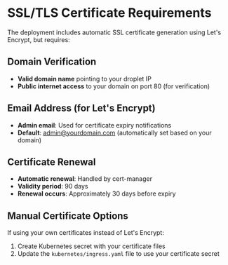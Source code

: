 # SSL/TLS Certificate Requirements

The deployment includes automatic SSL certificate generation using Let's Encrypt, but requires:

## Domain Verification
- **Valid domain name** pointing to your droplet IP
- **Public internet access** to your domain on port 80 (for verification)

## Email Address (for Let's Encrypt)
- **Admin email**: Used for certificate expiry notifications
- **Default**: admin@yourdomain.com (automatically set based on your domain)

## Certificate Renewal
- **Automatic renewal**: Handled by cert-manager
- **Validity period**: 90 days
- **Renewal occurs**: Approximately 30 days before expiry

## Manual Certificate Options
If using your own certificates instead of Let's Encrypt:
1. Create Kubernetes secret with your certificate files
2. Update the `kubernetes/ingress.yaml` file to use your certificate secret
